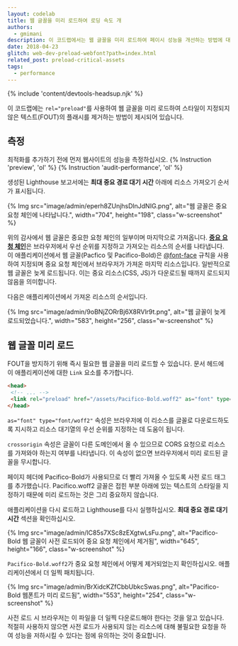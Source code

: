```yaml
---
layout: codelab
title: 웹 글꼴을 미리 로드하여 로딩 속도 개
authors:
  - gmimani
description: 이 코드랩에서는 웹 글꼴을 미리 로드하여 페이시 성능을 개선하는 방법에 대해 알아봅니다.
date: 2018-04-23
glitch: web-dev-preload-webfont?path=index.html
related_post: preload-critical-assets
tags:
  - performance
---
```


{% include 'content/devtools-headsup.njk' %}

이 코드랩에는 `rel="preload"`를 사용하여 웹 글꼴을 미리 로드하여 스타일이 지정되지 않은 텍스트(FOUT)의 플래시를 제거하는 방법이 제시되어 있습니다.

## 측정

최적화를 추가하기 전에 먼저 웹사이트의 성능을 측정하십시오. {% Instruction 'preview', 'ol' %} {% Instruction 'audit-performance', 'ol' %}

생성된 Lighthouse 보고서에는 **최대 중요 경로 대기 시간** 아래에 리소스 가져오기 순서가 표시됩니다.

{% Img src="image/admin/eperh8ZUnjhsDlnJdNIG.png", alt="웹 글꼴은 중요 요청 체인에 나타납니다.", width="704", height="198", class="w-screenshot" %}

위의 감사에서 웹 글꼴은 중요한 요청 체인의 일부이며 마지막으로 가져옵니다. [**중요 요청 체인**](/critical-request-chains)은 브라우저에서 우선 순위를 지정하고 가져오는 리소스의 순서를 나타냅니다. 이 애플리케이션에서 웹 글꼴(Pacfico 및 Pacifico-Bold)은 [@font-face](https://developers.google.com/web/fundamentals/performance/optimizing-content-efficiency/webfont-optimization#defining_a_font_family_with_font-face) 규칙을 사용하여 지정되며 중요 요청 체인에서 브라우저가 가져온 마지막 리소스입니다. 일반적으로 웹 글꼴은 늦게 로드됩니다. 이는 중요 리소스(CSS, JS)가 다운로드될 때까지 로드되지 않음을 의미합니다.

다음은 애플리케이션에서 가져온 리소스의 순서입니다.

{% Img src="image/admin/9oBNjZORrBj6X8RVlr9t.png", alt="웹 글꼴이 늦게 로드되었습니다.", width="583", height="256", class="w-screenshot" %}

## 웹 글꼴 미리 로드

FOUT을 방지하기 위해 즉시 필요한 웹 글꼴을 미리 로드할 수 있습니다. 문서 헤드에 이 애플리케이션에 대한 `Link` 요소를 추가합니다.

```html
<head>
 <!-- ... -->
 <link rel="preload" href="/assets/Pacifico-Bold.woff2" as="font" type="font/woff2" crossorigin>
</head>
```

`as="font" type="font/woff2"` 속성은 브라우저에 이 리소스를 글꼴로 다운로드하도록 지시하고 리소스 대기열의 우선 순위를 지정하는 데 도움이 됩니다.

`crossorigin` 속성은 글꼴이 다른 도메인에서 올 수 있으므로 CORS 요청으로 리소스를 가져와야 하는지 여부를 나타냅니다. 이 속성이 없으면 브라우저에서 미리 로드된 글꼴을 무시합니다.

페이지 헤더에 Pacifico-Bold가 사용되므로 더 빨리 가져올 수 있도록 사전 로드 태그를 추가했습니다. Pacifico.woff2 글꼴은 접힌 부분 아래에 있는 텍스트의 스타일을 지정하기 때문에 미리 로드하는 것은 그리 중요하지 않습니다.

애플리케이션을 다시 로드하고 Lighthouse를 다시 실행하십시오. **최대 중요 경로 대기 시간** 섹션을 확인하십시오.

{% Img src="image/admin/lC85s7XSc8zEXgtwLsFu.png", alt="Pacifico-Bold 웹 글꼴이 사전 로드되어 중요 요청 체인에서 제거됨", width="645", height="166", class="w-screenshot" %}

`Pacifico-Bold.woff2`가 중요 요청 체인에서 어떻게 제거되었는지 확인하십시오. 애플리케이션에서 더 일찍 패치됩니다.

{% Img src="image/admin/BrXidcKZfCbbUbkcSwas.png", alt="Pacifico-Bold 웹폰트가 미리 로드됨", width="553", height="254", class="w-screenshot" %}

사전 로드 시 브라우저는 이 파일을 더 일찍 다운로드해야 한다는 것을 알고 있습니다. 적절히 사용하지 않으면 사전 로드가 사용되지 않는 리소스에 대해 불필요한 요청을 하여 성능을 저하시킬 수 있다는 점에 유의하는 것이 중요합니다.
